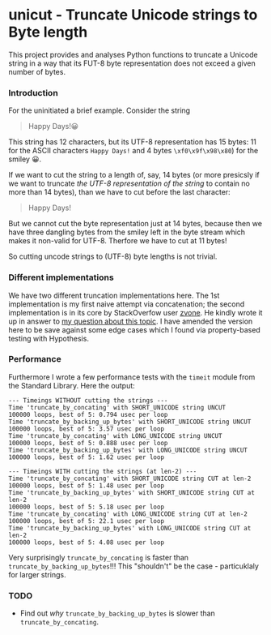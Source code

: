 # unicut - Truncate Unicode strings to Byte length

This project provides and analyses Python functions to truncate a Unicode string in a way that its FUT-8 byte representation does not exceed a given number of bytes.

### Introduction

For the uninitiated a brief example. Consider the string

> Happy Days!&#x1F600;

This string has 12 characters, but its UTF-8 representation has 15 bytes: 11 for the ASCII characters `Happy Days!` and 4 bytes `\xf0\x9f\x98\x80`) for the smiley &#x1F600;.

If we want to cut the string to a length of, say, 14 bytes (or more presicsly if we want to truncate *the UTF-8 representation of the string* to contain no  more than 14 bytes), than we have to cut before the last character:

> Happy Days!

But we cannot cut the byte representation just at 14 bytes, because then we have three dangling  bytes from the smiley left in the byte stream which makes it non-valid for UTF-8. Therfore we have to cut at 11 bytes!

So cutting uncode strings to (UTF-8) byte lengths is not trivial. 

### Different implementations

We have two different truncation implementations here. The 1st implementation is my first naive attempt via concatenation; the second implementation is in its core by StackOverfow user [zvone]('truncate_by_backing_up_bytes'). He kindly wrote it up in answer to [my question about this topic](https://stackoverflow.com/questions/59451048/efficient-way-to-cut-a-utf-8-string-in-python-to-a-given-maximal-byte-length). I have amended the version here to be save against some edge cases which I found via property-based testing with Hypothesis. 


### Performance 

Furthermore I wrote a few performance tests with the `timeit` module from the Standard Library. Here the output:


```
--- Timeings WITHOUT cutting the strings ---
Time 'truncate_by_concating' with SHORT_UNICODE string UNCUT
100000 loops, best of 5: 0.794 usec per loop
Time 'truncate_by_backing_up_bytes' with SHORT_UNICODE string UNCUT
100000 loops, best of 5: 3.57 usec per loop
Time 'truncate_by_concating' with LONG_UNICODE string UNCUT
100000 loops, best of 5: 0.888 usec per loop
Time 'truncate_by_backing_up_bytes' with LONG_UNICODE string UNCUT
100000 loops, best of 5: 1.62 usec per loop

--- Timeings WITH cutting the strings (at len-2) ---
Time 'truncate_by_concating' with SHORT_UNICODE string CUT at len-2
100000 loops, best of 5: 1.48 usec per loop
Time 'truncate_by_backing_up_bytes' with SHORT_UNICODE string CUT at len-2
100000 loops, best of 5: 5.18 usec per loop
Time 'truncate_by_concating' with LONG_UNICODE string CUT at len-2
100000 loops, best of 5: 22.1 usec per loop
Time 'truncate_by_backing_up_bytes' with LONG_UNICODE string CUT at len-2
100000 loops, best of 5: 4.08 usec per loop
```
Very surprisingly `truncate_by_concating` is faster than `truncate_by_backing_up_bytes`!!! This "shouldn't" be the case - particuklaly for larger strings.

### TODO

* Find out *why* `truncate_by_backing_up_bytes` is slower than `truncate_by_concating`.
